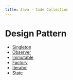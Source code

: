 ```yaml
---
title: Java - Code Collection
---  
```


# Design Pattern
* <a href="Singleton.html" target="_blank" rel="noopener noreferrer" >Singleton</a>
* <a href="Observer.html" target="_blank" rel="noopener noreferrer" >Observer</a>
* <a href="Immutable.html" target="_blank" rel="noopener noreferrer" >Immutable</a>
* <a href="Factory.html" target="_blank" rel="noopener noreferrer" >Factory</a>
* <a href="Iterator.html" target="_blank" rel="noopener noreferrer" >Iterator</a>
* <a href="State.html" target="_blank" rel="noopener noreferrer" >State</a>




















